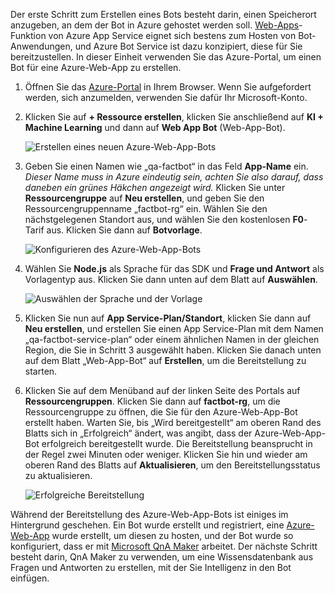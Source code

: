 Der erste Schritt zum Erstellen eines Bots besteht darin, einen Speicherort anzugeben, an dem der Bot in Azure gehostet werden soll. [Web-Apps](https://azure.microsoft.com/services/app-service/web/)-Funktion von Azure App Service eignet sich bestens zum Hosten von Bot-Anwendungen, und Azure Bot Service ist dazu konzipiert, diese für Sie bereitzustellen. In dieser Einheit verwenden Sie das Azure-Portal, um einen Bot für eine Azure-Web-App zu erstellen.

1. Öffnen Sie das [Azure-Portal](https://portal.azure.com/?azure-portal=true) in Ihrem Browser. Wenn Sie aufgefordert werden, sich anzumelden, verwenden Sie dafür Ihr Microsoft-Konto.

1. Klicken Sie auf **+ Ressource erstellen**, klicken Sie anschließend auf **KI + Machine Learning** und dann auf **Web App Bot** (Web-App-Bot).
 
    ![Erstellen eines neuen Azure-Web-App-Bots](../media-draft/2-new-bot-service.png)

1. Geben Sie einen Namen wie „qa-factbot“ in das Feld **App-Name** ein. *Dieser Name muss in Azure eindeutig sein, achten Sie also darauf, dass daneben ein grünes Häkchen angezeigt wird.* Klicken Sie unter **Ressourcengruppe** auf **Neu erstellen**, und geben Sie den Ressourcengruppenname „factbot-rg“ ein. Wählen Sie den nächstgelegenen Standort aus, und wählen Sie den kostenlosen **F0**-Tarif aus. Klicken Sie dann auf **Botvorlage**.

    ![Konfigurieren des Azure-Web-App-Bots](../media-draft/2-portal-start-bot-creation.png)

1. Wählen Sie **Node.js** als Sprache für das SDK und **Frage und Antwort** als Vorlagentyp aus. Klicken Sie dann unten auf dem Blatt auf **Auswählen**.   
  
    ![Auswählen der Sprache und der Vorlage](../media-draft/2-portal-select-template.png)

1. Klicken Sie nun auf **App Service-Plan/Standort**, klicken Sie dann auf **Neu erstellen**, und erstellen Sie einen App Service-Plan mit dem Namen „qa-factbot-service-plan“ oder einem ähnlichen Namen in der gleichen Region, die Sie in Schritt 3 ausgewählt haben. Klicken Sie danach unten auf dem Blatt „Web-App-Bot“ auf **Erstellen**, um die Bereitstellung zu starten. 

1. Klicken Sie auf dem Menüband auf der linken Seite des Portals auf **Ressourcengruppen**. Klicken Sie dann auf **factbot-rg**, um die Ressourcengruppe zu öffnen, die Sie für den Azure-Web-App-Bot erstellt haben. Warten Sie, bis „Wird bereitgestellt“ am oberen Rand des Blatts sich in „Erfolgreich“ ändert, was angibt, dass der Azure-Web-App-Bot erfolgreich bereitgestellt wurde. Die Bereitstellung beansprucht in der Regel zwei Minuten oder weniger. Klicken Sie hin und wieder am oberen Rand des Blatts auf **Aktualisieren**, um den Bereitstellungsstatus zu aktualisieren.

    ![Erfolgreiche Bereitstellung](../media-draft/2-deployment-succeeded.png)
  
Während der Bereitstellung des Azure-Web-App-Bots ist einiges im Hintergrund geschehen. Ein Bot wurde erstellt und registriert, eine [Azure-Web-App](https://azure.microsoft.com/services/app-service/web/) wurde erstellt, um diesen zu hosten, und der Bot wurde so konfiguriert, dass er mit [Microsoft QnA Maker](https://www.qnamaker.ai/) arbeitet. Der nächste Schritt besteht darin, QnA Maker zu verwenden, um eine Wissensdatenbank aus Fragen und Antworten zu erstellen, mit der Sie Intelligenz in den Bot einfügen.